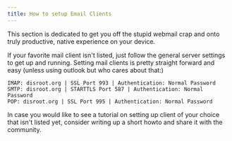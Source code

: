 ```yaml
---
title: How to setup Email Clients
---
```


This section is dedicated to get you off the stupid webmail crap and onto truly productive, native experience on your device.

If your favorite mail client isn't listed, just follow the general server settings to get up and running. Setting mail clients is pretty straight forward and easy (unless using outlook but who cares about that:)

```
IMAP: disroot.org | SSL Port 993 | Authentication: Normal Password
SMTP: disroot.org | STARTTLS Port 587 | Authentication: Normal Password
POP: disroot.org | SSL Port 995 | Authentication: Normal Password
```
In case you would like to see a tutorial on setting up client of your choice that isn't listed yet, consider writing up a short howto and share it with the community.
